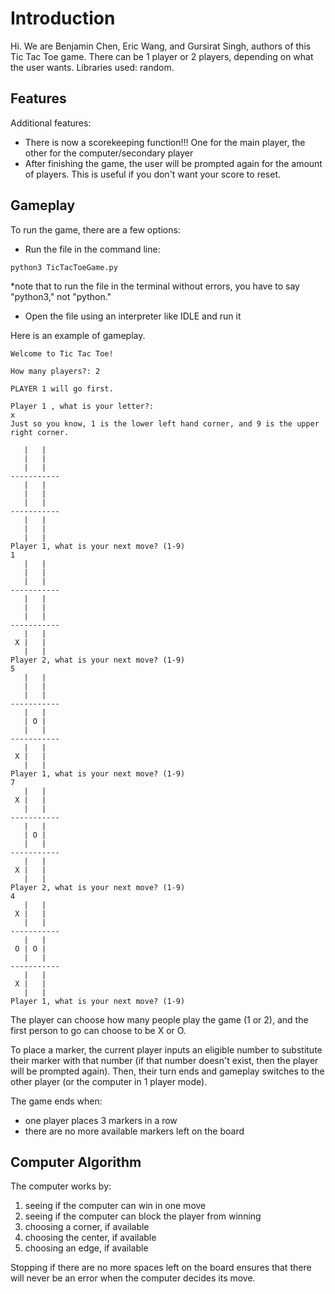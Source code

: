 # Introduction

Hi. We are Benjamin Chen, Eric Wang, and Gursirat Singh, authors of this Tic Tac Toe game. There can be 1 player or 2 players, depending on what the user wants. Libraries used: random.

## Features
Additional features:
- There is now a scorekeeping function!!! One for the main player, the other for the computer/secondary player
- After finishing the game, the user will be prompted again for the amount of players. This is useful if you don't want your score to reset.

## Gameplay

To run the game, there are a few options:
- Run the file in the command line:

```python3 TicTacToeGame.py```


*note that to run the file in the terminal without errors, you have to say "python3," not "python."
- Open the file using an interpreter like IDLE and run it

Here is an example of gameplay.

```
Welcome to Tic Tac Toe!

How many players?: 2

PLAYER 1 will go first.

Player 1 , what is your letter?:
x
Just so you know, 1 is the lower left hand corner, and 9 is the upper right corner.

   |   |
   |   |  
   |   |
-----------
   |   |
   |   |  
   |   |
-----------
   |   |
   |   |  
   |   |
Player 1, what is your next move? (1-9)
1
   |   |
   |   |  
   |   |
-----------
   |   |
   |   |  
   |   |
-----------
   |   |
 X |   |  
   |   |
Player 2, what is your next move? (1-9)
5
   |   |
   |   |  
   |   |
-----------
   |   |
   | O |  
   |   |
-----------
   |   |
 X |   |  
   |   |
Player 1, what is your next move? (1-9)
7
   |   |
 X |   |  
   |   |
-----------
   |   |
   | O |  
   |   |
-----------
   |   |
 X |   |  
   |   |
Player 2, what is your next move? (1-9)
4
   |   |
 X |   |  
   |   |
-----------
   |   |
 O | O |  
   |   |
-----------
   |   |
 X |   |  
   |   |
Player 1, what is your next move? (1-9)

```
The player can choose how many people play the game (1 or 2), and the first person to go can choose to be X or O.

To place a marker, the current player inputs an eligible number to substitute their marker with that number (if that number doesn't exist, then the player will be prompted again). Then, their turn ends and gameplay switches to the other player (or the computer in 1 player mode).

The game ends when:
- one player places 3 markers in a row
- there are no more available markers left on the board

## Computer Algorithm

The computer works by:
1. seeing if the computer can win in one move
2. seeing if the computer can block the player from winning
3. choosing a corner, if available
4. choosing the center, if available
5. choosing an edge, if available

Stopping if there are no more spaces left on the board ensures that there will never be an error when the computer decides its move.
